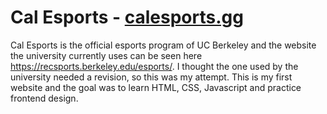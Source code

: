 # Cal Esports - <a href="http://calesports.gg">calesports.gg</a>
Cal Esports is the official esports program of UC Berkeley and the website the university currently uses can be seen
here https://recsports.berkeley.edu/esports/. I thought the one used by the university needed a revision, so this was my attempt.
This is my first website and the goal was to learn HTML, CSS, Javascript and practice frontend design.  
